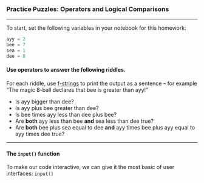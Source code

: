 ### Practice Puzzles: Operators and Logical Comparisons

---

To start, set the following variables in your notebook for this homework:

```python
ayy = 2
bee = 7
sea = 1
dee = 8
```
#### Use operators to answer the following riddles. 

For each riddle, use [f-strings](https://docs.python.org/3/tutorial/inputoutput.html) to print the output as a sentence – for example “The magic 8-ball declares that bee is greater than ayy!”

* Is ayy bigger than dee?
* Is ayy plus bee greater than dee?
* Is bee times ayy less than dee plus bee?
* Are **both** ayy less than bee **and** sea less than dee true?
* Are **both** bee plus sea equal to dee **and** ayy times bee plus ayy equal to ayy times dee true?

---

#### The `input()` function

To make our code interactive, we can give it the most basic of user interfaces: `input()`